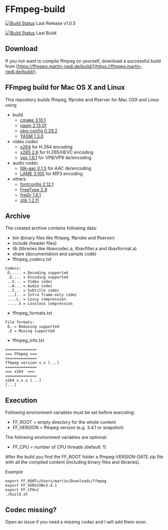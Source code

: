 # FFmpeg-build
[![Build Status](https://travis-ci.org/martinr92/ffmpeg-build.svg?branch=v1.0.5)](https://travis-ci.org/martinr92/ffmpeg-build/branches)
Last Release v1.0.5

[![Build Status](https://travis-ci.org/martinr92/ffmpeg-build.svg?branch=master)](https://travis-ci.org/martinr92/ffmpeg-build)
Last Build

## Download
If you not want to compile ffmpeg on yourself, download a successful build from [https://ffmpeg.martin-riedl.de/build/](https://ffmpeg.martin-riedl.de/build/).

## FFmpeg build for Mac OS X and Linux
This repository builds ffmpeg, ffprobe and ffserver for Mac OSX and Linux using
- build
    - [cmake 3.10.1](https://cmake.org/)
    - [nasm 2.13.01](http://www.nasm.us/)
    - [pkg-config 0.29.2](https://www.freedesktop.org/wiki/Software/pkg-config/)
    - [YASM 1.3.0](http://yasm.tortall.net/)
- video codec
    - [x264](http://www.videolan.org/developers/x264.html) for H.264 encoding
    - [x265 2.6](http://x265.org/) for H.265/HEVC encoding
    - [vpx 1.6.1](https://www.webmproject.org/) for VP8/VP9 de/encoding
- audio codec
    - [fdk-aac 0.1.5](https://sourceforge.net/projects/opencore-amr/) for AAC de/encoding
    - [LAME 3.100](http://lame.sourceforge.net/) for MP3 encoding
- others
    - [fontconfig 2.12.1](https://www.freedesktop.org/wiki/Software/fontconfig/)
    - [FreeType 2.9](https://www.freetype.org/)
    - [frei0r 1.6.1](https://frei0r.dyne.org/)
    - [zlib 1.2.11](https://zlib.net/)

## Archive
The created archive contains following data:
- bin (binary files like ffmpeg, ffprobe and ffserver)
- include (header files)
- lib (libraries like libavcodec.a, libavfilter.a and libavformat.a)
- share (documentation and sample code)
- ffmpeg_codecs.txt
```
Codecs:
 D..... = Decoding supported
 .E.... = Encoding supported
 ..V... = Video codec
 ..A... = Audio codec
 ..S... = Subtitle codec
 ...I.. = Intra frame-only codec
 ....L. = Lossy compression
 .....S = Lossless compression
```
- ffmpeg_formats.txt
```
File formats:
 D. = Demuxing supported
 .E = Muxing supported
```
- ffmpeg_info.txt
```
==============
=== FFmpeg ===
==============
ffmpeg version x.x [...]
==============
=== x264  ===
==============
x264 x.x.x [...]
[...]
```

## Execution
Following environment variables must be set before executing:
- FF_ROOT = empty directory for the whole content
- FF_VERSION = ffmpeg version (e.g. 3.4.1 or snapshot)

The following environment variables are optional:
- FF_CPU = number of CPU threads (default: 1)

After the build you find the FF_ROOT folder a ffmpeg-VERSION-DATE.zip file with all the compiled content (including binary files and libraries).

Example
```
export FF_ROOT=/Users/martin/Downloads/ffmpeg
export FF_VERSION=3.4.1
export FF_CPU=2
./build.sh
```

## Codec missing?
Open an issue if you need a missing codec and I will add them soon.
